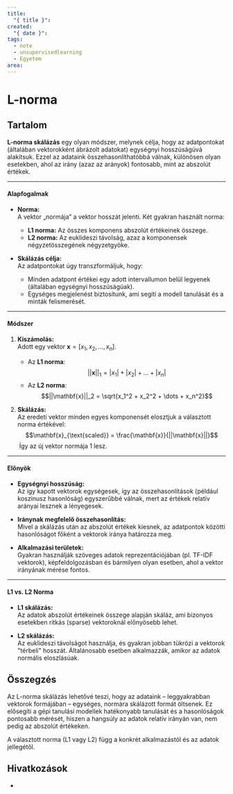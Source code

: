 ```yaml
---
title:
  "{ title }": 
created:
  "{ date }": 
tags:
  - note
  - unsupervisedlearning
  - Egyetem
area:
---
```

# L-norma
## Tartalom
**L-norma skálázás** egy olyan módszer, melynek célja, hogy az adatpontokat (általában vektorokként ábrázolt adatokat) egységnyi hosszúságúvá alakítsuk. Ezzel az adataink összehasonlíthatóbbá válnak, különösen olyan esetekben, ahol az irány (azaz az arányok) fontosabb, mint az abszolút értékek.

---
#### Alapfogalmak

- **Norma:**  
    A vektor „normája” a vektor hosszát jelenti. Két gyakran használt norma:
    
    - **L1 norma:** Az összes komponens abszolút értékeinek összege.
    - **L2 norma:** Az euklideszi távolság, azaz a komponensek négyzetösszegének négyzetgyöke.
- **Skálázás célja:**  
    Az adatpontokat úgy transzformáljuk, hogy:
    
    - Minden adatpont értékei egy adott intervallumon belül legyenek (általában egységnyi hosszúságúak).
    - Egységes megjelenést biztosítunk, ami segíti a modell tanulását és a minták felismerését.
---
#### Módszer

1. **Kiszámolás:**  
    Adott egy vektor $\mathbf{x} = [x_1, x_2, \dots, x_n]$.
    
    - Az **L1 norma**: $$||\mathbf{x}||_1 = |x_1| + |x_2| + \dots + |x_n|$$
    - Az **L2 norma**: $$||\mathbf{x}||_2 = \sqrt{x_1^2 + x_2^2 + \dots + x_n^2}$$
 2. **Skálázás:**  
	Az eredeti vektor minden egyes komponensét elosztjuk a választott norma értékével:
	$$\mathbf{x}_{\text{scaled}} = \frac{\mathbf{x}}{||\mathbf{x}||}$$​
	Így az új vektor normája 1 lesz.

---
#### Előnyök

- **Egységnyi hosszúság:**  
    Az így kapott vektorok egységesek, így az összehasonlítások (például koszinusz hasonlóság) egyszerűbbé válnak, mert az értékek relatív arányai lesznek a lényegesek.
    
- **Iránynak megfelelő összehasonlítás:**  
    Mivel a skálázás után az abszolút értékek kiesnek, az adatpontok közötti hasonlóságot főként a vektorok iránya határozza meg.
    
- **Alkalmazási területek:**  
    Gyakran használják szöveges adatok reprezentációjában (pl. TF-IDF vektorok), képfeldolgozásban és bármilyen olyan esetben, ahol a vektor irányának mérése fontos.
---
#### L1 vs. L2 Norma

- **L1 skálázás:**  
    Az adatok abszolút értékeinek összege alapján skáláz, ami bizonyos esetekben ritkás (sparse) vektoroknál előnyösebb lehet.
    
- **L2 skálázás:**  
    Az euklideszi távolságot használja, és gyakran jobban tükrözi a vektorok "térbeli" hosszát. Általánosabb esetben alkalmazzák, amikor az adatok normális eloszlásúak.
## Összegzés
Az L-norma skálázás lehetővé teszi, hogy az adataink – leggyakrabban vektorok formájában – egységes, normára skálázott formát öltsenek. Ez elősegíti a gépi tanulási modellek hatékonyabb tanulását és a hasonlóságok pontosabb mérését, hiszen a hangsúly az adatok relatív irányán van, nem pedig az abszolút értékeken.  

A választott norma (L1 vagy L2) függ a konkrét alkalmazástól és az adatok jellegétől.

## Hivatkozások
- 
